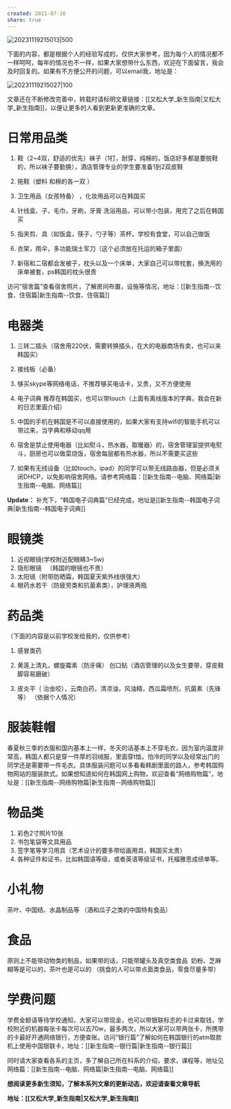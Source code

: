 ```yaml
---
created: 2011-07-16
share: true
---
```

![20231119215013|500](https://img.xcz.life/i/archive/obsidian/1741526338-7a.png)

下面的内容，都是根据个人的经验写成的，仅供大家参考，因为每个人的情况都不一样呵呵，每年的情况也不一样，如果大家想带什么东西，欢迎在下面留言，我会及时回复的。如果有不方便公开的问题，可以email我，地址是：

![20231119215027|100](https://img.xcz.life/i/archive/obsidian/1741526338-e4.png)

文章还在不断修改完善中，转载时请标明文章链接：[[又松大学_新生指南|又松大学_新生指南]]，以便让更多的人看到更新更准确的文章。

# 日常用品类 

1. 鞋（2~4双，舒适的优先）袜子（1打，耐穿，纯棉的，饭店好多都是要脱鞋的，所以袜子要勤换），酒店管理专业的学生要准备1到2双皮鞋  

2. 拖鞋（塑料 和棉的各一双 ）  

3. 卫生用品（女孩特备） ，化妆用品可以在韩国买  

4. 针线盒、子，毛巾，牙刷，牙膏 洗浴用品，可以带小包装，用完了之后在韩国买  

5. 指夹剪、具（如饭盒，筷子，勺子等）茶杯，学校有食堂，可以自己做饭 

6. 衣架，雨伞，多功能瑞士军刀（这个必须放在托运的箱子里面）  

7. 新宿和二宿都会发被子，枕头以及一个床单，大家自己可以带枕套，换洗用的床单被套，ps韩国的枕头很贵 

访问“宿舍篇”查看宿舍照片，了解房间布置，设施等情况，地址：[[新生指南--饮食、住宿篇|新生指南--饮食、住宿篇]]

# 电器类 

1. 三转二插头（宿舍用220伏，需要转换插头，在大的电器商场有卖，也可以来韩国买） 

2. 接线板（必备）  

3. 够买skype等网络电话，不推荐够买电话卡，又贵，又不方便使用 

4. 电子词典 推荐在韩国买，也可以带touch（上面有离线版本的字典，我会在新的日志里面介绍）  

5. 中国的手机在韩国是不可以直接使用的，如果大家有支持wifi的智能手机可以带过来，当字典和移动qq用 

6. 宿舍是禁止使用电器（比如熨斗，热水器，取暖器）的，宿舍管理室提供电熨斗，厨房也可以做菜烧饭，宿舍每层都有热水器，所以不需要买这些 

7. 如果有无线设备（比如touch，ipad）的同学可以带无线路由器，但是必须关闭DHCP，以免影响宿舍网络。请参考网络篇：[[新生指南--电脑、网络篇|新生指南--电脑、网络篇]]

**Update：** 补充下，“韩国电子词典篇”已经完成，地址是[[新生指南--韩国电子词典|新生指南--韩国电子词典]]

# 眼镜类

1. 近视眼镜(学校附近配眼睛3~5w)   
2. 隐形眼镜   （韩国的眼镜也不贵）  
3. 太阳镜（附带防晒霜，韩国夏天紫外线很强大） 
4. 眼药水若干（防疲劳类和抗菌素类），护理液两瓶  

# 药品类

（下面的内容是以前学校发给我的，仅供参考） 

1. 感冒类药   

2. 黄莲上清丸，螺旋霉素（防牙痛） 创口贴（酒店管理的以及女生要带，穿皮鞋脚容易磨破）  

3. 皮炎平（ 治虫咬），云南白药，清凉油，风油精，西瓜霜喷剂，抗菌素（先锋等） （依据个人情况）

# 服装鞋帽

春夏秋三季的衣服和国内基本上一样，冬天的话基本上不穿毛衣，因为室内温度非常高，韩国人都只是穿一件厚的羽绒服，里面穿t恤，怕冷的同学以及经常出门的同学还是需要带一件毛衣。具体服装问题可以多看看韩剧里面的路人，参考韩国购物网站的服装款式。如果想知道如何在韩国网上购物，欢迎查看“网络购物篇”，地址是：[[新生指南--网络购物篇|新生指南--网络购物篇]]

# 物品类

1. 彩色2寸照片10张  
2. 书包笔袋等文具用品   
3. 签字笔等学习用具（艺术设计的要多带绘画用具，韩国买太贵）  
4. 各种证件和证书，比如韩国语等级，或者英语等级证书，托福雅思成绩单等。 

# 小礼物

茶叶、中国结、水晶制品等 （酒和瓜子之类的中国特有食品） 

# 食品

原则上不能带动物类的制品，如果带的话，只能带罐头及真空类食品  奶粉、芝麻糊等是可以的，茶叶也是可以的 （挑食的人可以带点面类食品，零食尽量多带） 

# 学费问题

学费金额请等待学校通知，大家可以带现金，也可以带银联标志的卡过来取钱，学校附近的机器每张卡每次可以去70w，最多两次，所以大家可以带两张卡，所携带的卡最好开通网络银行，方便查账。访问“银行篇”了解如何在韩国银行的atm取款机上使用中国银联卡，地址：[[新生指南--银行篇|新生指南--银行篇]]

同时请大家查看各系的主页，多了解自己所在科系的介绍，要求，课程等，地址见网络篇：[[新生指南--电脑、网络篇|新生指南--电脑、网络篇]]

**想阅读更多新生须知，了解本系列文章的更新动态，欢迎请查看文章导航**

**地址：[[又松大学_新生指南|又松大学_新生指南]]**